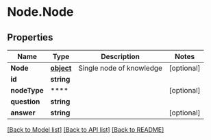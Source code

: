 # Node.Node
## Properties

Name | Type | Description | Notes
------------ | ------------- | ------------- | -------------
**Node** | [**object**](Node.md) | Single node of knowledge | [optional] 
**id** | **string** |  | 
**nodeType** | **** |  | [optional] 
**question** | **string** |  | 
**answer** | **string** |  | [optional] 

[[Back to Model list]](../README.md#documentation-for-models) [[Back to API list]](../README.md#documentation-for-api-endpoints) [[Back to README]](../README.md)

